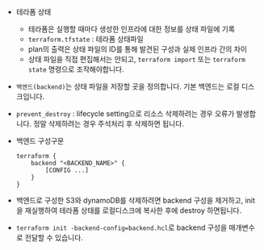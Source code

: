 - 테라폼 상태
  - 테라폼은 실행할 때마다 생성한 인프라에 대한 정보를 상태 파일에 기록
  - `terraform.tfstate` : 테라폼 상태파일
  - plan의 출력은 상태 파일의 ID를 통해 발견된 구성과 실제 인프라 간의 차이
  - 상태 파일을 직접 편집해서는 안되고, `terraform import` 또는 `terraform state` 명령으로 조작해야합니다.
- `백엔드(backend)`는 상태 파일을 저장할 곳을 정의합니다. 기본 백엔드는 로컬 디스크입니다.

- `prevent_destroy` : lifecycle setting으로 리소스 삭제하려는 경우 오류가 발생합니다. 정말 삭제하려는 경우 주석처리 후 삭제하면 됩니다.

- 백엔드 구성구문
    ```
    terraform {
        backend "<BACKEND_NAME>" {
            [CONFIG ...]
        }
    }
    ```

- 백엔드로 구성한 S3와 dynamoDB를 삭제하려면 backend 구성을 제거하고, init을 재실행하여 테라폼 상태를 로컬디스크에 복사한 후에 destroy 하면됩니다.

- `terraform init -backend-config=backend.hcl`로 backend 구성을 매개변수로 전달할 수 있습니다.